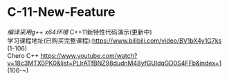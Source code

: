# C-11-New-Feature  
*编译采用g++ x64环境*
C++11新特性代码演示(更新中)    
学习课程地址(已购买完整课程):https://www.bilibili.com/video/BV1bX4y1G7ks  (1-106)  
Chero C++ https://www.youtube.com/watch?v=18c3MTX0PK0&list=PLlrATfBNZ98dudnM48yfGUldqGD0S4FFb&index=1  (106-~)
